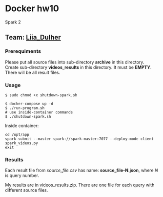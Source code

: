 # Docker hw10
Spark 2

## Team: [Liia_Dulher](https://github.com/LiiaDulher)

### Prerequiments
Please put all source files into sub-directory <b>archive</b> in this directory.<br>
Create sub-directory <b>videos_results</b> in this directory. It must be <b>EMPTY</b>. There will be all result files.

### Usage
````
$ sudo chmod +x shutdown-spark.sh
````
````
$ docker-compose up -d
$ ./run-program.sh
# use inside-container commands
$ ./shutdown-spark.sh
````
Inside container:
````
cd /opt/app
spark-submit --master spark://spark-master:7077 --deploy-mode client spark_videos.py
exit
````
### Results
Each result file from <i>source_file.csv</i> has name: <b>source_file-N.json</b>, where <i>N</i> is query number.

My results are in videos_results.zip. There are one file for each query with different source files.
